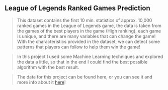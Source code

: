 ## League of Legends Ranked Games Prediction

> This dataset contains the first 10 min. statistics of approx. 10,000 ranked games in the League of Legends game, the data is taken from the games of the best players in the game (High ranking), each game is unique, and there are many variables that can change the game!<br>
With the characteristics provided in the dataset, we can detect some patterns that players can follow to help them win the game!

> In this project I used some Machine Learning techniques and explored the data a little, so that in the end I could find the best possible algorithm with the best result.

> The data for this project can be found here, or you can see it and more info about it [here](https://www.kaggle.com/datasets/bobbyscience/league-of-legends-diamond-ranked-games-10-min)!


